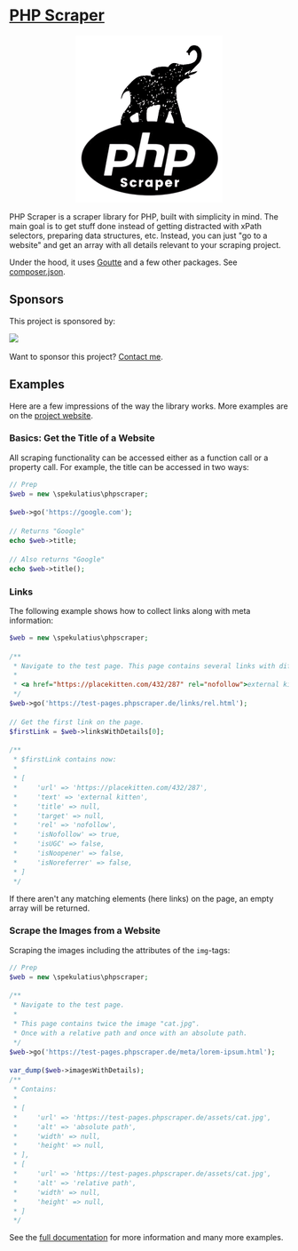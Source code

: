 # [PHP Scraper](https://github.com/spekulatius/PHPScraper)

<p align="center">
  <picture style="width: 100%;">
    <source srcset="websites/.vuepress/public/logo-dark.png" media="(prefers-color-scheme:dark)">
    <img src="websites/.vuepress/public/logo-light.png">
  </picture>
</p>

PHP Scraper is a scraper library for PHP, built with simplicity in mind. The main goal is to get stuff done instead of getting distracted with xPath selectors, preparing data structures, etc. Instead, you can just "go to a website" and get an array with all details relevant to your scraping project.

Under the hood, it uses [Goutte](https://github.com/FriendsOfPHP/Goutte) and a few other packages. See [composer.json](https://github.com/spekulatius/PHPScraper/blob/master/composer.json).


## Sponsors

This project is sponsored by:

<a href="https://bringyourownideas.com" target="_blank" rel="noopener noreferrer"><img src="https://bringyourownideas.com/images/byoi-logo.jpg" height="100px"></a>

Want to sponsor this project? [Contact me](https://peterthaleikis.com/contact).


## Examples

Here are a few impressions of the way the library works. More examples are on the [project website](https://phpscraper.de/examples/scrape-website-title.html).

### Basics: Get the Title of a Website

All scraping functionality can be accessed either as a function call or a property call. For example, the title can be accessed in two ways:

```php
// Prep
$web = new \spekulatius\phpscraper;

$web->go('https://google.com');

// Returns "Google"
echo $web->title;

// Also returns "Google"
echo $web->title();
```

### Links

The following example shows how to collect links along with meta information:

```PHP
$web = new \spekulatius\phpscraper;

/**
 * Navigate to the test page. This page contains several links with different rel attributes. To save space only the first one:
 *
 * <a href="https://placekitten.com/432/287" rel="nofollow">external kitten</a>
 */
$web->go('https://test-pages.phpscraper.de/links/rel.html');

// Get the first link on the page.
$firstLink = $web->linksWithDetails[0];

/**
 * $firstLink contains now:
 *
 * [
 *     'url' => 'https://placekitten.com/432/287',
 *     'text' => 'external kitten',
 *     'title' => null,
 *     'target' => null,
 *     'rel' => 'nofollow',
 *     'isNofollow' => true,
 *     'isUGC' => false,
 *     'isNoopener' => false,
 *     'isNoreferrer' => false,
 * ]
 */
```

If there aren't any matching elements (here links) on the page, an empty array will be returned.

### Scrape the Images from a Website

Scraping the images including the attributes of the `img`-tags:

```php
// Prep
$web = new \spekulatius\phpscraper;

/**
 * Navigate to the test page.
 *
 * This page contains twice the image "cat.jpg".
 * Once with a relative path and once with an absolute path.
 */
$web->go('https://test-pages.phpscraper.de/meta/lorem-ipsum.html');

var_dump($web->imagesWithDetails);
/**
 * Contains:
 *
 * [
 *     'url' => 'https://test-pages.phpscraper.de/assets/cat.jpg',
 *     'alt' => 'absolute path',
 *     'width' => null,
 *     'height' => null,
 * ],
 * [
 *     'url' => 'https://test-pages.phpscraper.de/assets/cat.jpg',
 *     'alt' => 'relative path',
 *     'width' => null,
 *     'height' => null,
 * ]
 */
```

See the [full documentation](https://phpscraper.de) for more information and many more examples.
